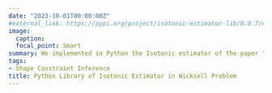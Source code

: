 ```yaml
---
date: "2023-10-01T00:00:00Z"
#external_link: https://pypi.org/project/isotonic-estimator-lib/0.0.7/#description
image:
  caption: 
  focal_point: Smart
summary: We implemented in Python the Isotonic estimator of the paper "Efficient Isotonic Estimation in Wicksell Problem". We created a dedicated library that can be installed by any Python user willing to deploy this estimator. In the library is contained also a tester where the user can test the estimator choosing from a set of hidden distribution functions F of the radii distribution.
tags:
- Shape Constraint Inference
title: Python Library of Isotonic Estimator in Wicksell Problem
---
```


